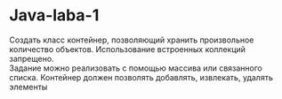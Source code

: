 # Java-laba-1
Создать класс контейнер, позволяющий хранить произвольное количество объектов.
Использование встроенных коллекций запрещено.  
Задание можно реализовать с помощью массива или связанного списка. 
Контейнер должен позволять добавлять, извлекать, удалять элементы
